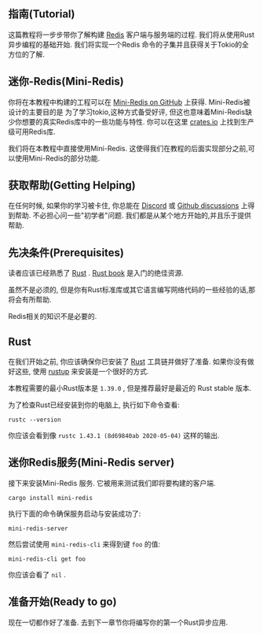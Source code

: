 ## 指南(Tutorial)
这篇教程将一步步带你了解构建 [Redis](https://redis.io/) 客户端与服务端的过程. 我们将从使用Rust异步编程的基础开始. 我们将实现一个Redis
命令的子集并且获得关于Tokio的全方位的了解.

## 迷你-Redis(Mini-Redis)
你将在本教程中构建的工程可以在 [Mini-Redis on GitHub](https://github.com/tokio-rs/mini-redis) 上获得. Mini-Redis被设计的主要目的是
为了学习tokio,这种方式备受好评, 但这也意味着Mini-Redis缺少你想要的真实Redis库中的一些功能与特性. 你可以在这里 [crates.io](https://crates.io/)
上找到生产级可用Redis库.

我们将在本教程中直接使用Mini-Redis. 这使得我们在教程的后面实现部分之前,可以使用Mini-Redis的部分功能.

## 获取帮助(Getting Helping)
在任何时候, 如果你的学习被卡住, 你总能在 [Discord](https://discord.gg/tokio) 或 [Github discussions](https://github.com/tokio-rs/tokio/discussions) 上得到帮助.
不必担心问一些"初学者"问题. 我们都是从某个地方开始的,并且乐于提供帮助.

## 先决条件(Prerequisites)
读者应该已经熟悉了 [Rust](https://rust-lang.org/) . [Rust book](https://doc.rust-lang.org/book/) 是入门的绝佳资源.

虽然不是必须的, 但是你有Rust标准库或其它语言编写网络代码的一些经验的话,那将会有所帮助.

Redis相关的知识不是必要的.

## Rust
在我们开始之前, 你应该确保你已安装了 [Rust](https://www.rust-lang.org/tools/install) 工具链并做好了准备. 如果你没有做好这些, 使用
[rustup](https://rustup.rs/) 来安装是一个很好的方式.

本教程需要的最小Rust版本是 `1.39.0` , 但是推荐最好是最近的 Rust stable 版本.

为了检查Rust已经安装到你的电脑上, 执行如下命令查看:

```shell script
rustc --version
```
你应该会看到像 `rustc 1.43.1 (8d69840ab 2020-05-04)` 这样的输出.

## 迷你Redis服务(Mini-Redis server)
接下来安装Mini-Redis 服务. 它被用来测试我们即将要构建的客户端.
```shell script
cargo install mini-redis
```
执行下面的命令确保服务启动与安装成功了:
```shell script
mini-redis-server
```
然后尝试使用 `mini-redis-cli` 来得到键 `foo` 的值:
```shell script
mini-redis-cli get foo
```
你应该会看了 `nil` .

## 准备开始(Ready to go)
现在一切都作好了准备. 去到下一章节你将编写你的第一个Rust异步应用.


